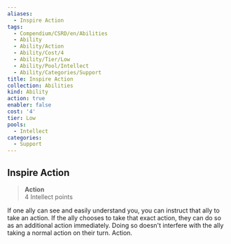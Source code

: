 ```yaml
---
aliases:
  - Inspire Action
tags:
  - Compendium/CSRD/en/Abilities
  - Ability
  - Ability/Action
  - Ability/Cost/4
  - Ability/Tier/Low
  - Ability/Pool/Intellect
  - Ability/Categories/Support
title: Inspire Action
collection: Abilities
kind: Ability
action: true
enabler: false
cost: '4'
tier: Low
pools:
  - Intellect
categories:
  - Support
---
```

## Inspire Action  
>**Action**  
>4 Intellect points
  
If one ally can see and easily understand you, you can instruct that ally to take an action. If the ally chooses to take that exact action, they can do so as an additional action immediately. Doing so doesn't interfere with the ally taking a normal action on their turn. Action.